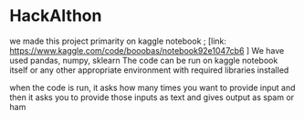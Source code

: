 # HackAIthon
we made this project primarity on kaggle notebook ;
[link: https://www.kaggle.com/code/booobas/notebook92e1047cb6 ]
We have used pandas, numpy, sklearn 
The code can be run on kaggle notebook itself or any other appropriate environment with required libraries installed 

when the code is run, it asks how many times you want to provide input and then it asks you to provide those inputs as text and gives output as spam or ham 
